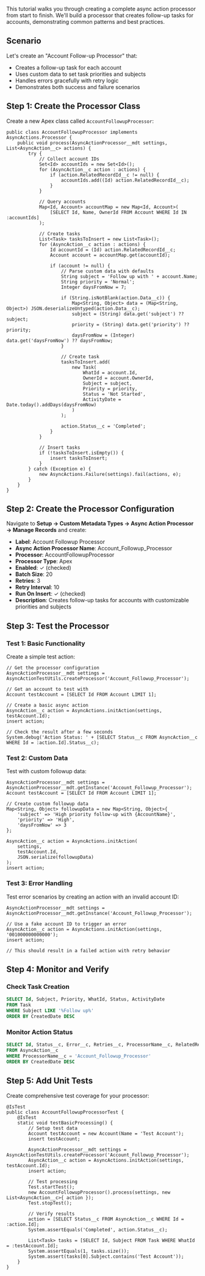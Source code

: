 This tutorial walks you through creating a complete async action processor from start to finish. We'll build a processor that creates follow-up tasks for accounts, demonstrating common patterns and best practices.

## Scenario

Let's create an "Account Follow-up Processor" that:

-   Creates a follow-up task for each account
-   Uses custom data to set task priorities and subjects
-   Handles errors gracefully with retry logic
-   Demonstrates both success and failure scenarios

## Step 1: Create the Processor Class

Create a new Apex class called `AccountFollowupProcessor`:

```apex
public class AccountFollowupProcessor implements AsyncActions.Processor {
	public void process(AsyncActionProcessor__mdt settings, List<AsyncAction__c> actions) {
		try {
			// Collect account IDs
			Set<Id> accountIds = new Set<Id>();
			for (AsyncAction__c action : actions) {
				if (action.RelatedRecordId__c != null) {
					accountIds.add((Id) action.RelatedRecordId__c);
				}
			}

			// Query accounts
			Map<Id, Account> accountMap = new Map<Id, Account>(
				[SELECT Id, Name, OwnerId FROM Account WHERE Id IN :accountIds]
			);

			// Create tasks
			List<Task> tasksToInsert = new List<Task>();
			for (AsyncAction__c action : actions) {
				Id accountId = (Id) action.RelatedRecordId__c;
				Account account = accountMap.get(accountId);

				if (account != null) {
					// Parse custom data with defaults
					String subject = 'Follow up with ' + account.Name;
					String priority = 'Normal';
					Integer daysFromNow = 7;

					if (String.isNotBlank(action.Data__c)) {
						Map<String, Object> data = (Map<String, Object>) JSON.deserializeUntyped(action.Data__c);
						subject = (String) data.get('subject') ?? subject;
						priority = (String) data.get('priority') ?? priority;
						daysFromNow = (Integer) data.get('daysFromNow') ?? daysFromNow;
					}

					// Create task
					tasksToInsert.add(
						new Task(
							WhatId = account.Id,
							OwnerId = account.OwnerId,
							Subject = subject,
							Priority = priority,
							Status = 'Not Started',
							ActivityDate = Date.today().addDays(daysFromNow)
						)
					);

					action.Status__c = 'Completed';
				}
			}

			// Insert tasks
			if (!tasksToInsert.isEmpty()) {
				insert tasksToInsert;
			}
		} catch (Exception e) {
			new AsyncActions.Failure(settings).fail(actions, e);
		}
	}
}
```

## Step 2: Create the Processor Configuration

Navigate to **Setup → Custom Metadata Types → Async Action Processor → Manage Records** and create:

-   **Label**: Account Followup Processor
-   **Async Action Processor Name**: Account_Followup_Processor
-   **Processor**: AccountFollowupProcessor
-   **Processor Type**: Apex
-   **Enabled**: ✓ (checked)
-   **Batch Size**: 20
-   **Retries**: 3
-   **Retry Interval**: 10
-   **Run On Insert**: ✓ (checked)
-   **Description**: Creates follow-up tasks for accounts with customizable priorities and subjects

## Step 3: Test the Processor

### Test 1: Basic Functionality

Create a simple test action:

```apex
// Get the processor configuration
AsyncActionProcessor__mdt settings = AsyncActionTestUtils.createProcessor('Account_Followup_Processor');

// Get an account to test with
Account testAccount = [SELECT Id FROM Account LIMIT 1];

// Create a basic async action
AsyncAction__c action = AsyncActions.initAction(settings, testAccount.Id);
insert action;

// Check the result after a few seconds
System.debug('Action Status: ' + [SELECT Status__c FROM AsyncAction__c WHERE Id = :action.Id].Status__c);
```

### Test 2: Custom Data

Test with custom followup data:

```apex
AsyncActionProcessor__mdt settings = AsyncActionProcessor__mdt.getInstance('Account_Followup_Processor');
Account testAccount = [SELECT Id FROM Account LIMIT 1];

// Create custom followup data
Map<String, Object> followupData = new Map<String, Object>{
    'subject' => 'High priority follow-up with {AccountName}',
    'priority' => 'High',
    'daysFromNow' => 3
};

AsyncAction__c action = AsyncActions.initAction(
    settings,
    testAccount.Id,
    JSON.serialize(followupData)
);
insert action;
```

### Test 3: Error Handling

Test error scenarios by creating an action with an invalid account ID:

```apex
AsyncActionProcessor__mdt settings = AsyncActionProcessor__mdt.getInstance('Account_Followup_Processor');

// Use a fake account ID to trigger an error
AsyncAction__c action = AsyncActions.initAction(settings, '001000000000000');
insert action;

// This should result in a failed action with retry behavior
```

## Step 4: Monitor and Verify

### Check Task Creation

```sql
SELECT Id, Subject, Priority, WhatId, Status, ActivityDate
FROM Task
WHERE Subject LIKE '%Follow up%'
ORDER BY CreatedDate DESC
```

### Monitor Action Status

```sql
SELECT Id, Status__c, Error__c, Retries__c, ProcessorName__c, RelatedRecordId__c
FROM AsyncAction__c
WHERE ProcessorName__c = 'Account_Followup_Processor'
ORDER BY CreatedDate DESC
```

## Step 5: Add Unit Tests

Create comprehensive test coverage for your processor:

```apex
@IsTest
public class AccountFollowupProcessorTest {
	@IsTest
	static void testBasicProcessing() {
		// Setup test data
		Account testAccount = new Account(Name = 'Test Account');
		insert testAccount;

		AsyncActionProcessor__mdt settings = AsyncActionTestUtils.createProcessor('Account_Followup_Processor');
		AsyncAction__c action = AsyncActions.initAction(settings, testAccount.Id);
		insert action;

		// Test processing
		Test.startTest();
		new AccountFollowupProcessor().process(settings, new List<AsyncAction__c>{ action });
		Test.stopTest();

		// Verify results
		action = [SELECT Status__c FROM AsyncAction__c WHERE Id = :action.Id];
		System.assertEquals('Completed', action.Status__c);

		List<Task> tasks = [SELECT Id, Subject FROM Task WHERE WhatId = :testAccount.Id];
		System.assertEquals(1, tasks.size());
		System.assert(tasks[0].Subject.contains('Test Account'));
	}
}
```
